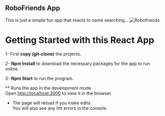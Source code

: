 ## RoboFriends App

This is just a simple fun app that reacts to name searching...
![Robofriends](https://user-images.githubusercontent.com/61150267/116069373-fa9e1700-a693-11eb-803d-1e0bffe9b0e5.png)

# Getting Started with this React App

1- First **copy (git-clone)** the projects.

2- **Npm Install** to download the necessary packages for the app to run online.

3- **Npm Start** to run the program.

** Runs the app in the development mode.\
Open [http://localhost:3000](http://localhost:3000) to view it in the browser.

- The page will reload if you make edits.\
You will also see any lint errors in the console.


